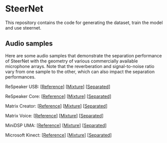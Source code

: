 # SteerNet

This repository contains the code for generating the dataset, train the model and use steernet.

## Audio samples

Here are some audio samples that demonstrate the separation performance of SteerNet with the geometry of various commercially available microphone arrays. Note that the reverberation and signal-to-noise ratio vary from one sample to the other, which can also impact the separation performances.

ReSpeaker USB: [[Reference](/audio/respeaker_usb_reference.mp3)] [[Mixture](/audio/respeaker_usb_mixture.mp3)] [[Separated](/audio/respeaker_usb_separated.mp3)]

ReSpeaker Core: [[Reference](/audio/respeaker_core_reference.mp3)] [[Mixture](/audio/respeaker_core_mixture.mp3)] [[Separated](/audio/respeaker_core_separated.mp3)]

Matrix Creator: [[Reference](/audio/matrix_creator_reference.mp3)] [[Mixture](/audio/matrix_creator_mixture.mp3)] [[Separated](/audio/matrix_creator_mixture.mp3)]

Matrix Voice: [[Reference](/audio/matrix_voice_reference.mp3)] [[Mixture](/audio/matrix_voice_mixture.mp3)] [[Separated](/audio/matrix_voice_mixture.mp3)]

MiniDSP UMA: [[Reference](/audio/minidsp_uma_reference.mp3)] [[Mixture](/audio/minidsp_uma_mixture.mp3)] [[Separated](/audio/minidsp_uma_separated.mp3)]

Microsoft Kinect: [[Reference](/audio/microsoft_kinect_reference.mp3)] [[Mixture](/audio/microsof_kinect_mixture.mp3)] [[Separated](/audio/microsoft_kinect_separated.mp3)]